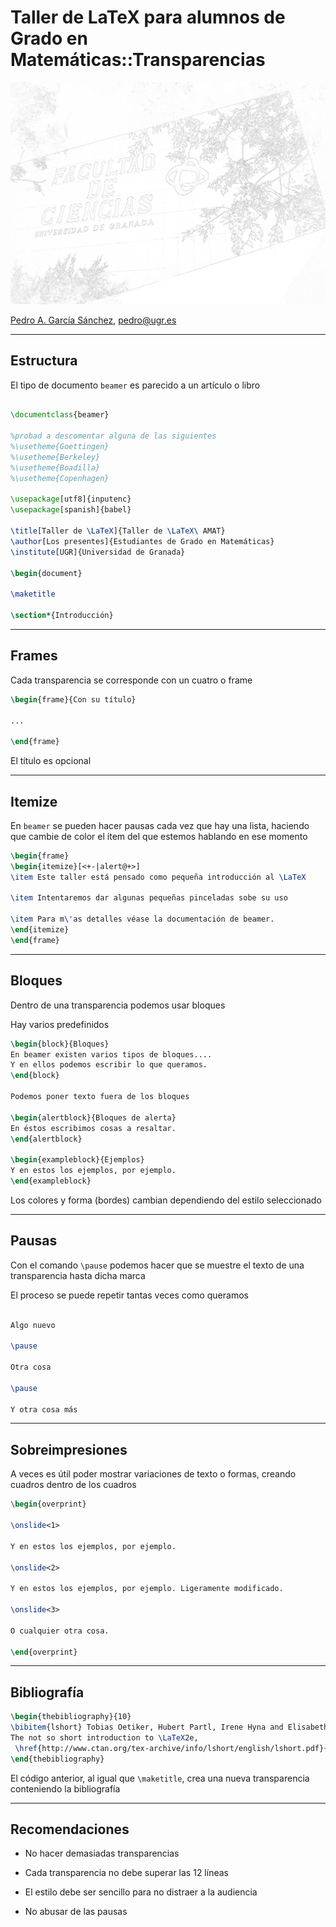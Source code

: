 # Taller de LaTeX para alumnos de Grado en Matemáticas::Transparencias

![fc](https://github.com/latex-mat-ugr/Curso-LaTeX/blob/master/Imagenes/fc.jpg?raw=true)

[Pedro A. García Sánchez](http://www.ugr.es/local/pedro), <pedro@ugr.es>

***

## Estructura

El tipo de documento `beamer` es parecido a un artículo o libro

```latex

\documentclass{beamer}

%probad a descomentar alguna de las siguientes
%\usetheme{Goettingen}
%\usetheme{Berkeley}
%\usetheme{Boadilla}
%\usetheme{Copenhagen}

\usepackage[utf8]{inputenc}
\usepackage[spanish]{babel}

\title[Taller de \LaTeX]{Taller de \LaTeX\ AMAT}
\author[Los presentes]{Estudiantes de Grado en Matemáticas}
\institute[UGR]{Universidad de Granada}

\begin{document}

\maketitle

\section*{Introducción}

```

***

## Frames

Cada transparencia se corresponde con un cuatro o frame

```latex
\begin{frame}{Con su título}

...

\end{frame}
```

El título es opcional

***

## Itemize

En `beamer` se pueden hacer pausas cada vez que hay una lista, haciendo que cambie de color el ítem del que estemos hablando en ese momento

```latex
\begin{frame}
\begin{itemize}[<+-|alert@+>]
\item Este taller está pensado como pequeña introducción al \LaTeX

\item Intentaremos dar algunas pequeñas pinceladas sobe su uso

\item Para m\'as detalles véase la documentación de beamer.
\end{itemize}
\end{frame}
```
***

## Bloques

Dentro de una transparencia podemos usar bloques

Hay varios predefinidos

```latex
\begin{block}{Bloques}
En beamer existen varios tipos de bloques....
Y en ellos podemos escribir lo que queramos.
\end{block}

Podemos poner texto fuera de los bloques

\begin{alertblock}{Bloques de alerta}
En éstos escribimos cosas a resaltar.
\end{alertblock}

\begin{exampleblock}{Ejemplos}
Y en estos los ejemplos, por ejemplo.
\end{exampleblock}
```

Los colores y forma (bordes) cambian dependiendo del estilo seleccionado

***

## Pausas

Con el comando `\pause` podemos hacer que se muestre el texto de una transparencia hasta dicha marca

El proceso se puede repetir tantas veces como queramos

```latex

Algo nuevo

\pause

Otra cosa

\pause

Y otra cosa más
```

***

## Sobreimpresiones

A veces es útil poder mostrar variaciones de texto o formas, creando cuadros dentro de los cuadros

```latex
\begin{overprint}

\onslide<1>

Y en estos los ejemplos, por ejemplo.

\onslide<2>

Y en estos los ejemplos, por ejemplo. Ligeramente modificado.

\onslide<3>

O cualquier otra cosa.

\end{overprint}
```

***

## Bibliografía

```latex
\begin{thebibliography}{10}
\bibitem{lshort} Tobias Oetiker, Hubert Partl, Irene Hyna and Elisabeth Schlegl,
The not so short introduction to \LaTeX2e,
 \href{http://www.ctan.org/tex-archive/info/lshort/english/lshort.pdf}{ctan.org}.
\end{thebibliography}

```

El código anterior, al igual que `\maketitle`, crea una nueva transparencia conteniendo la bibliografía

***

## Recomendaciones

- No hacer demasiadas transparencias

- Cada transparencia no debe superar las 12 líneas

- El estilo debe ser sencillo para no distraer a la audiencia

- No abusar de las pausas
